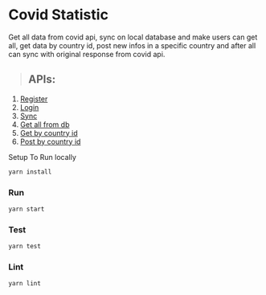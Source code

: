 # **Covid Statistic**

Get all data from covid api, sync on local database and make users can get all, get data by country id, post new infos in a specific country and after all can sync with original response from covid api.

> ## APIs:

1. [Register](./requirements/signup.md)
1. [Login](./requirements/login.md)
1. [Sync](./requirements/sync.md)
1. [Get all from db](./requirements/get-all.md)
1. [Get by country id](./requirements/get-by-country.md)
1. [Post by country id](./requirements/add-by-country.md)

Setup To Run locally

```js
yarn install
```

### Run 

```js
yarn start
```

### Test

```js
yarn test
```

### Lint

```js
yarn lint
```

